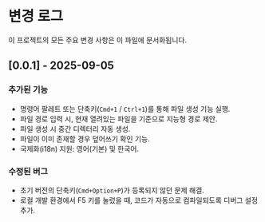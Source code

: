 # 변경 로그

이 프로젝트의 모든 주요 변경 사항은 이 파일에 문서화됩니다.

## [0.0.1] - 2025-09-05

### 추가된 기능

*   명령어 팔레트 또는 단축키(`Cmd+1` / `Ctrl+1`)를 통해 파일 생성 기능 실행.
*   파일 경로 입력 시, 현재 열려있는 파일을 기준으로 지능형 경로 제안.
*   파일 생성 시 중간 디렉터리 자동 생성.
*   파일이 이미 존재할 경우 덮어쓰기 확인 기능.
*   국제화(i18n) 지원: 영어(기본) 및 한국어.

### 수정된 버그

*   초기 버전의 단축키(`Cmd+Option+P`)가 등록되지 않던 문제 해결.
*   로컬 개발 환경에서 F5 키를 눌렀을 때, 코드가 자동으로 컴파일되도록 디버그 설정 추가.
